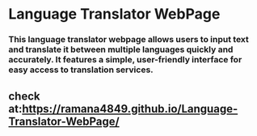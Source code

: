 # Language Translator WebPage
### This language translator webpage allows users to input text and translate it between multiple languages quickly and accurately. It features a simple, user-friendly interface for easy access to translation services.
## check at:https://ramana4849.github.io/Language-Translator-WebPage/
